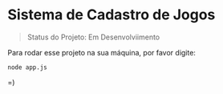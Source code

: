 <h1>Sistema de Cadastro de Jogos</h1>

> Status do Projeto: Em Desenvolviimento

Para rodar esse projeto na sua máquina, por favor digite:

```
node app.js
```

=)
